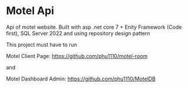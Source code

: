 # Motel Api
Api of motel website. Built with asp .net core 7 + Enity Framework (Code first), SQL Server 2022 and using repository design pattern

This project must have to run 

Motel Client Page: https://github.com/phu1110/motel-room

and 

Motel Dashboard Admin: https://github.com/phu1110/MotelDB
